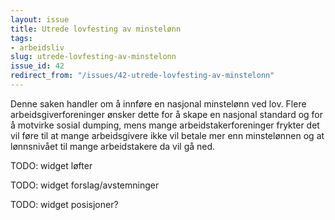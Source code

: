 ```yaml
---
layout: issue
title: Utrede lovfesting av minstelønn
tags:
- arbeidsliv
slug: utrede-lovfesting-av-minstelonn
issue_id: 42
redirect_from: "/issues/42-utrede-lovfesting-av-minstelonn"
---
```


Denne saken handler om å innføre en nasjonal minstelønn ved lov. Flere arbeidsgiverforeninger ønsker dette for å skape en nasjonal standard og for å motvirke sosial dumping, mens mange arbeidstakerforeninger frykter det vil føre til at mange arbeidsgivere ikke vil betale mer enn minstelønnen og at lønnsnivået til mange arbeidstakere da vil gå ned. 

TODO: widget løfter

TODO: widget forslag/avstemninger

TODO: widget posisjoner?

